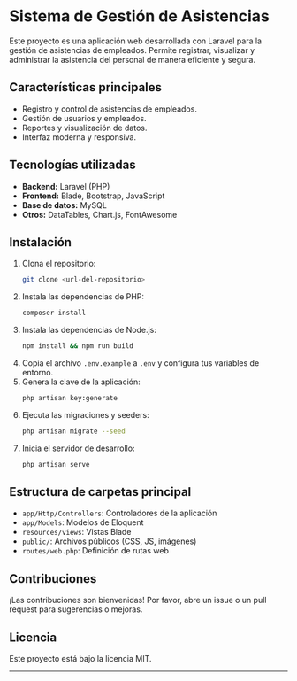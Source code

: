 # Sistema de Gestión de Asistencias

Este proyecto es una aplicación web desarrollada con Laravel para la gestión de asistencias de empleados. Permite registrar, visualizar y administrar la asistencia del personal de manera eficiente y segura.

## Características principales

- Registro y control de asistencias de empleados.
- Gestión de usuarios y empleados.
- Reportes y visualización de datos.
- Interfaz moderna y responsiva.

## Tecnologías utilizadas

- **Backend:** Laravel (PHP)
- **Frontend:** Blade, Bootstrap, JavaScript
- **Base de datos:** MySQL
- **Otros:** DataTables, Chart.js, FontAwesome

## Instalación

1. Clona el repositorio:
   ```bash
   git clone <url-del-repositorio>
   ```
2. Instala las dependencias de PHP:
   ```bash
   composer install
   ```
3. Instala las dependencias de Node.js:
   ```bash
   npm install && npm run build
   ```
4. Copia el archivo `.env.example` a `.env` y configura tus variables de entorno.
5. Genera la clave de la aplicación:
   ```bash
   php artisan key:generate
   ```
6. Ejecuta las migraciones y seeders:
   ```bash
   php artisan migrate --seed
   ```
7. Inicia el servidor de desarrollo:
   ```bash
   php artisan serve
   ```

## Estructura de carpetas principal

- `app/Http/Controllers`: Controladores de la aplicación
- `app/Models`: Modelos de Eloquent
- `resources/views`: Vistas Blade
- `public/`: Archivos públicos (CSS, JS, imágenes)
- `routes/web.php`: Definición de rutas web

## Contribuciones

¡Las contribuciones son bienvenidas! Por favor, abre un issue o un pull request para sugerencias o mejoras.

## Licencia

Este proyecto está bajo la licencia MIT.

---

<!-- Información original de Laravel eliminada para dar prioridad a la información del proyecto -->
